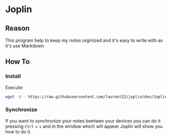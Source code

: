 # Joplin

## Reason

This program help to keep my notes orginized and it's easy to write with as it's use Markdown

## How To

### Install

Execute:

```bash
wget -O - https://raw.githubusercontent.com/laurent22/joplin/dev/Joplin_install_and_update.sh | bash
```

### Synchronize

If you want to synchronize your notes beetwen your devices you can do it pressing `Ctrl` + `s` and in the window which will appear Joplin will show you how to do it.
